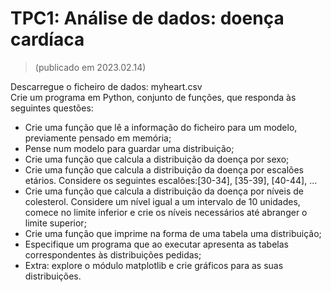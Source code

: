 # TPC1: Análise de dados: doença cardíaca

> (publicado em 2023.02.14)

Descarregue o ficheiro de dados: myheart.csv  
Crie um programa em Python, conjunto de funções, que responda às seguintes questões:  

* Crie uma função que lê a informação do ficheiro para um modelo, previamente pensado em memória;
* Pense num modelo para guardar uma distribuição;
* Crie uma função que calcula a distribuição da doença por sexo;
* Crie uma função que calcula a distribuição da doença por escalões etários. Considere os seguintes escalões:[30-34], [35-39], [40-44], ...
* Crie uma função que calcula a distribuição da doença por níveis de colesterol. Considere um nível igual a um intervalo de 10 unidades, comece no limite inferior e crie os níveis necessários até abranger o limite superior;
* Crie uma função que imprime na forma de uma tabela uma distribuição;
* Especifique um programa que ao executar apresenta as tabelas correspondentes às distribuições pedidas;
* Extra: explore o módulo matplotlib e crie gráficos para as suas distribuições.

